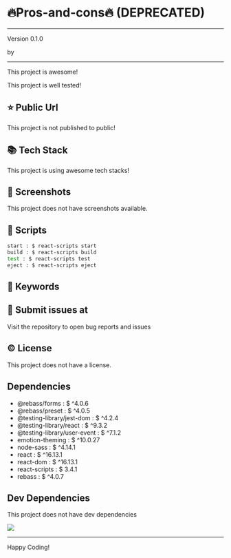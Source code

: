 # 🔥Pros-and-cons🔥 (DEPRECATED)

****

<p>Version 0.1.0</p>
<p>by </p>

<hr/>
This project is awesome!

This project is well tested!

## ⭐ Public Url

This project is not published to public!

## 📚 Tech Stack

This project is using awesome tech stacks!

## 📸 Screenshots

This project does not have screenshots available.

## 📜 Scripts

```sh
start : $ react-scripts start
build : $ react-scripts build
test : $ react-scripts test
eject : $ react-scripts eject

```

## 🔑 Keywords



## 👾 Submit issues at

Visit the repository to open bug reports and issues

## ©️ License

This project does not have a license.

## Dependencies

 - @rebass/forms : $ ^4.0.6
 - @rebass/preset : $ ^4.0.5
 - @testing-library/jest-dom : $ ^4.2.4
 - @testing-library/react : $ ^9.3.2
 - @testing-library/user-event : $ ^7.1.2
 - emotion-theming : $ ^10.0.27
 - node-sass : $ ^4.14.1
 - react : $ ^16.13.1
 - react-dom : $ ^16.13.1
 - react-scripts : $ 3.4.1
 - rebass : $ ^4.0.7


## Dev Dependencies

This project does not have dev dependencies

<img src="https://cdn.dribbble.com/users/2401141/screenshots/5487982/developers-gif-showcase.gif"/>

<hr/>
Happy Coding!
